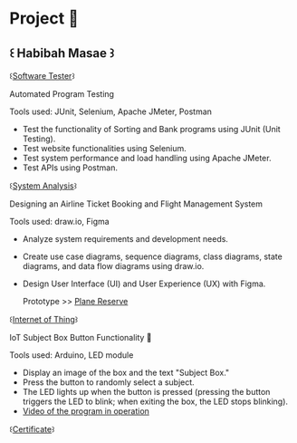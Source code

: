 # Project 👾

## ꒰ Habibah Masae ꒱

꒰[Software Tester](https://github.com/Chocokorn/SofwareTester)꒱

  Automated Program Testing
  
  Tools used: JUnit, Selenium, Apache JMeter, Postman
  - Test the functionality of Sorting and Bank programs using JUnit (Unit Testing).
  - Test website functionalities using Selenium.
  - Test system performance and load handling using Apache JMeter.
  - Test APIs using Postman.
    
꒰[System Analysis](https://github.com/Chocokorn/SA)꒱

  Designing an Airline Ticket Booking and Flight Management System
  
  Tools used: draw.io, Figma
  - Analyze system requirements and development needs.
  - Create use case diagrams, sequence diagrams, class diagrams, state diagrams, and data flow diagrams using draw.io.
  - Design User Interface (UI) and User Experience (UX) with Figma.

    Prototype >> [Plane Reserve](https://www.figma.com/proto/lFkrdHMUICJvU45erXOiSi/SA?node-id=272-210&node-type=frame&t=oTxilorsRVFnj72H-1&scaling=min-zoom&content-scaling=fixed&page-id=0%3A1&starting-point-node-id=1%3A4)
    
꒰[Internet of Thing](https://github.com/Chocokorn/Arduino)꒱

  IoT Subject Box Button Functionality 🤖
  
  Tools used: Arduino, LED module
  - Display an image of the box and the text "Subject Box."
  - Press the button to randomly select a subject.
  - The LED lights up when the button is pressed (pressing the button triggers the LED to blink; when exiting the box, the LED stops 
    blinking).
  - [Video of the program in operation](https://drive.google.com/file/d/1q5MbH_e0WMPN50BdDkdLREyhxIpLNQsQ/view?usp=drive_link)


꒰[Certificate](https://drive.google.com/drive/folders/1p-wXEv6Px4HH_D1NJfh_lYiN_jFp-iFO?usp=drive_link)꒱
